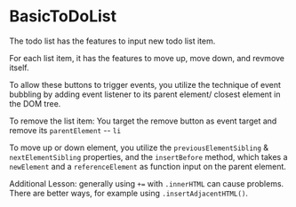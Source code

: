 # BasicToDoList

The todo list has the features to input new todo list item.

For each list item, it has the features to move up, move down, and revmove itself. 

To allow these buttons to trigger events, you utilize the technique of event bubbling by adding event listener to its parent element/ closest element in the DOM tree.

To remove the list item:
You target the remove button as event target and remove its `parentElement` -- `li`

To move up or down element, you utilize the `previousElementSibling` & `nextElementSibling` properties, and the `insertBefore` method, which takes a `newElement` and a `referenceElement` as function input on the parent element.

Additional Lesson:
generally using `+=` with `.innerHTML` can cause problems. There are better ways, for example using `.insertAdjacentHTML()`.
